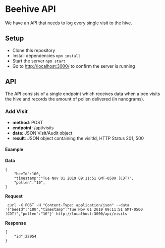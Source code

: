 # Beehive API

We have an API that needs to log every single visit to the hive.

## Setup

  *  Clone this repository
  *  Install dependencies `npm install`
  *  Start the server `npm start`
  *  Go to [http://localhost:3000/](http://localhost:3000/) to confirm the server is running

## API

The API consists of a single endpoint which receives data when a bee visits the hive and records the amount of pollen delivered (in nanograms).

### Add Visit

  *  **method**: POST
  *  **endpoint**: /api/visits
  *  **data**: JSON Visit/Audit object
  *  **result**: JSON object containing the visitId, HTTP Status 201, 500

#### Example

**Data**
````
{
    "beeId":100,
    "timestamp":"Tue Nov 01 2019 09:11:51 GMT-0500 (CDT)",
    "pollen":"10",
}
````

**Request**

     curl -X POST -H "Content-Type: application/json" --data '{"beeId":"100","timestamp":"Tue Nov 01 2019 09:11:51 GMT-0500 (CDT)","pollen":"10"}' http://localhost:3000/api/visits

**Response**
````
{
    "id":22954
}
````
